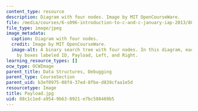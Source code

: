 ```yaml
---
content_type: resource
description: Diagram with four nodes. Image by MIT OpenCourseWare.
file: /media/courses/6-s096-introduction-to-c-and-c-january-iap-2013/88c1c1eda9549b638921e7bc588469b5_Payload.jpg
file_type: image/jpeg
image_metadata:
  caption: Diagram with four nodes.
  credit: Image by MIT OpenCourseWare.
  image-alt: A binary search tree with four nodes. In this diagram, each node is represented
    by boxes labeled ID, Payload, Left, and Right.
learning_resource_types: []
ocw_type: OCWImage
parent_title: Data Structures, Debugging
parent_type: CourseSection
parent_uid: b3ef0975-08f4-37ed-8fbe-d839cfaa1e5d
resourcetype: Image
title: Payload.jpg
uid: 88c1c1ed-a954-9b63-8921-e7bc588469b5
---
```

